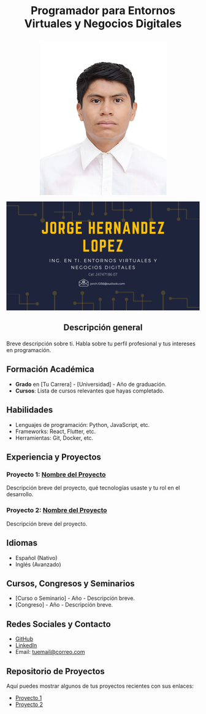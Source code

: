 <H1><p align='center'>Programador para Entornos Virtuales y Negocios Digitales</p></H1>

<p align='center'><img src= 'https://github.com/chema1056/chema1056/blob/main/Jorge%20Hern%C3%A1ndez%20L%C3%B3pez%20TIAEVND%206A.jpg'></p>
<p align='center'><img src= 'https://github.com/chema1056/chema1056/blob/main/portada.png'></p>

<H2><p align='center'>Descripción general</p></H2>
Breve descripción sobre ti. Habla sobre tu perfil profesional y tus intereses en programación.

## Formación Académica
- **Grado** en [Tu Carrera] - [Universidad] - Año de graduación.
- **Cursos**: Lista de cursos relevantes que hayas completado.

## Habilidades
- Lenguajes de programación: Python, JavaScript, etc.
- Frameworks: React, Flutter, etc.
- Herramientas: Git, Docker, etc.

## Experiencia y Proyectos
### Proyecto 1: [Nombre del Proyecto](enlace_a_proyecto)
Descripción breve del proyecto, qué tecnologías usaste y tu rol en el desarrollo.

### Proyecto 2: [Nombre del Proyecto](enlace_a_proyecto)
Descripción breve del proyecto.

## Idiomas
- Español (Nativo)
- Inglés (Avanzado)

## Cursos, Congresos y Seminarios
- [Curso o Seminario] - Año - Descripción breve.
- [Congreso] - Año - Descripción breve.

## Redes Sociales y Contacto
- [GitHub](https://github.com/tuusuario)
- [LinkedIn](https://linkedin.com/in/tuusuario)
- Email: tuemail@correo.com

## Repositorio de Proyectos
Aquí puedes mostrar algunos de tus proyectos recientes con sus enlaces:
- [Proyecto 1](https://github.com/tuusuario/proyecto1)
- [Proyecto 2](https://github.com/tuusuario/proyecto2)

<!--
**chema1056/chema1056** is a ✨ _special_ ✨ repository because its `README.md` (this file) appears on your GitHub profile.

Here are some ideas to get you started:

- 🔭 I’m currently working on ...
- 🌱 I’m currently learning ...
- 👯 I’m looking to collaborate on ...
- 🤔 I’m looking for help with ...
- 💬 Ask me about ...
- 📫 How to reach me: ...
- 😄 Pronouns: ...
- ⚡ Fun fact: ...
-->

